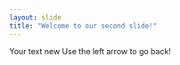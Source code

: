 ```yaml
---
layout: slide
title: "Welcome to our second slide!"
---
```

Your text new
Use the left arrow to go back!